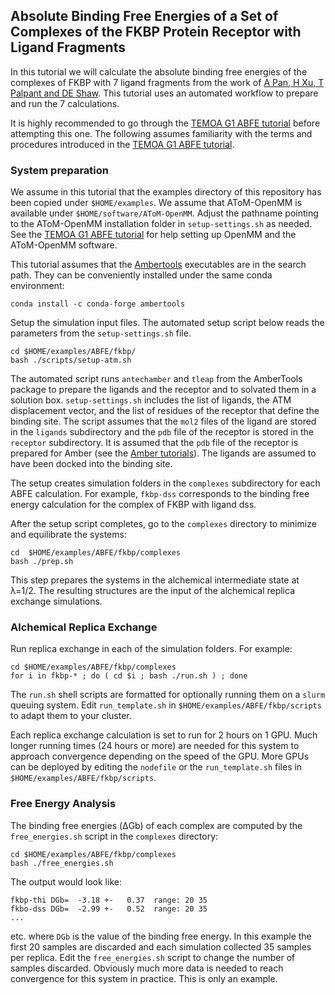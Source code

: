 Absolute Binding Free Energies of a Set of Complexes of the FKBP Protein Receptor with Ligand Fragments 
-------------------------------------------------------------------------------------------------------

In this tutorial we will calculate the absolute binding free energies of the complexes of FKBP with 7 ligand fragments from the work of [A Pan, H Xu, T Palpant and DE Shaw](http://dx.doi.org/10.1021/acs.jctc.7b00172). This tutorial uses an automated workflow to prepare and run the 7 calculations.

It is highly recommended to go through the [TEMOA G1 ABFE tutorial](https://github.com/Gallicchio-Lab/AToM-OpenMM/tree/master/examples/ABFE/temoa-g1) before attempting this one. The following assumes familiarity with the terms and procedures introduced in the [TEMOA G1 ABFE tutorial](https://github.com/Gallicchio-Lab/AToM-OpenMM/tree/master/examples/ABFE/temoa-g1).

### System preparation

We assume in this tutorial that the examples directory of this repository has been copied under `$HOME/examples`. We assume that AToM-OpenMM is available under `$HOME/software/AToM-OpenMM`. Adjust the pathname pointing to the AToM-OpenMM installation folder in `setup-settings.sh` as needed. See the [TEMOA G1 ABFE tutorial](https://github.com/Gallicchio-Lab/AToM-OpenMM/tree/master/examples/ABFE/temoa-g1) for help setting up OpenMM and the AToM-OpenMM software.

This tutorial assumes that the [Ambertools](http://ambermd.org) executables are in the search path. They can be conveniently installed under the same conda environment:
```
conda install -c conda-forge ambertools
```

Setup the simulation input files. The automated setup script below reads the parameters from the `setup-settings.sh` file.
```
cd $HOME/examples/ABFE/fkbp/
bash ./scripts/setup-atm.sh
```
The automated script runs `antechamber` and `tleap` from the AmberTools package to prepare the ligands and the receptor and to solvated them in a solution box. `setup-settings.sh` includes the list of ligands, the ATM displacement vector, and the list of residues of the receptor that define the binding site. The script assumes that the `mol2` files of the ligand are stored in the `ligands` subdirectory and the `pdb` file of the receptor is stored in the `receptor` subdirectory. It is assumed that the `pdb` file of the receptor is prepared for Amber (see the [Amber tutorials](https://ambermd.org/tutorials/)). The ligands are assumed to have been docked into the binding site.

The setup creates simulation folders in the `complexes` subdirectory for each ABFE calculation. For example, `fkbp-dss` corresponds to the binding free energy calculation for the complex of FKBP with ligand dss.

After the setup script completes, go to the `complexes` directory to minimize and equilibrate the systems:
```
cd  $HOME/examples/ABFE/fkbp/complexes
bash ./prep.sh
```
This step prepares the systems in the alchemical intermediate state at λ=1/2. The resulting structures are the input of the alchemical replica exchange simulations.

### Alchemical Replica Exchange

Run replica exchange in each of the simulation folders. For example:
```
cd $HOME/examples/ABFE/fkbp/complexes
for i in fkbp-* ; do ( cd $i ; bash ./run.sh ) ; done
```
The `run.sh` shell scripts are formatted for optionally running them on a `slurm` queuing system. Edit `run_template.sh` in `$HOME/examples/ABFE/fkbp/scripts` to adapt them to your cluster.

Each replica exchange calculation is set to run for 2 hours on 1 GPU. Much longer running times (24 hours or more) are needed for this system to approach convergence depending on the speed of the GPU. More GPUs can be deployed by editing the `nodefile` or the `run_template.sh` files in `$HOME/examples/ABFE/fkbp/scripts`.

### Free Energy Analysis

The binding free energies (ΔGb) of each complex are computed by the `free_energies.sh` script in the `complexes` directory:
```
cd $HOME/examples/ABFE/fkbp/complexes
bash ./free_energies.sh
```

The output would look like:
```
fkbp-thi DGb=  -3.18 +-   0.37  range: 20 35
fkbo-dss DGb=  -2.99 +-   0.52  range: 20 35
...
```
etc. where `DGb` is the value of the binding free energy. In this example the first 20 samples are discarded and each simulation collected 35 samples per replica. Edit the `free_energies.sh` script to change the number of samples discarded. Obviously much more data is needed to reach convergence for this system in practice. This is only an example.
